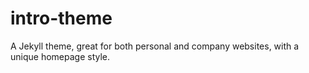 # intro-theme
A Jekyll theme, great for both personal and company websites, with a unique homepage style.
